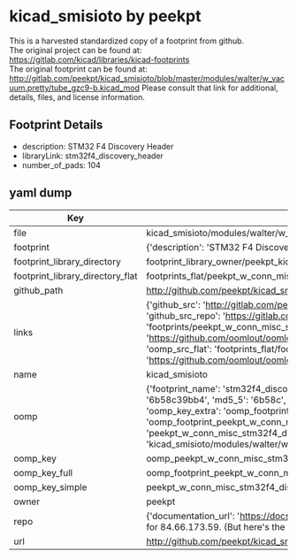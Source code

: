 # kicad_smisioto by peekpt  
This is a harvested standardized copy of a footprint from github.  
The original project can be found at:  
https://gitlab.com/kicad/libraries/kicad-footprints  
The original footprint can be found at:
http://gitlab.com/peekpt/kicad_smisioto/blob/master/modules/walter/w_vacuum.pretty/tube_gzc9-b.kicad_mod
Please consult that link for additional, details, files, and license information.  
## Footprint Details
* description: STM32 F4 Discovery Header  
* libraryLink: stm32f4_discovery_header  
* number_of_pads: 104  
## yaml dump  
| Key | Value |  
| --- | --- |  
| file | kicad_smisioto/modules/walter/w_conn_misc.pretty/stm32f4_discovery_header.kicad_mod |  
| footprint | {'description': 'STM32 F4 Discovery Header', 'libraryLink': 'stm32f4_discovery_header', 'number_of_pads': 104} |  
| footprint_library_directory | footprint_library_owner/peekpt_kicad_smisioto |  
| footprint_library_directory_flat | footprints_flat/peekpt_w_conn_misc_stm32f4_discovery_header/working |  
| github_path | http://github.com/peekpt/kicad_smisioto/blob/master/modules/walter/w_conn_misc.pretty/stm32f4_discovery_header.kicad_mod |  
| links | {'github_src': 'http://gitlab.com/peekpt/kicad_smisioto/blob/master/modules/walter/w_vacuum.pretty/tube_gzc9-b.kicad_mod', 'github_src_repo': 'https://gitlab.com/kicad/libraries/kicad-footprints', 'oomp_bot': 'footprints/peekpt_w_conn_misc_stm32f4_discovery_header/working', 'oomp_bot_github': 'https://github.com/oomlout/oomlout_oomp_footprint_bot/tree/main/footprints/peekpt_w_conn_misc_stm32f4_discovery_header/working', 'oomp_src_flat': 'footprints_flat/footprints_flat/peekpt_w_conn_misc_stm32f4_discovery_header/working', 'oomp_src_flat_github': 'https://github.com/oomlout/oomlout_oomp_footprint_src/tree/main/footprints_flat/peekpt_w_conn_misc_stm32f4_discovery_header/working'} |  
| name | kicad_smisioto |  
| oomp | {'footprint_name': 'stm32f4_discovery_header', 'library_name': 'w_conn_misc', 'md5': '6b58c39bb49866adaffaa582f01994e8', 'md5_10': '6b58c39bb4', 'md5_5': '6b58c', 'md5_6': '6b58c3', 'oomp_key': 'oomp_peekpt_w_conn_misc_stm32f4_discovery_header', 'oomp_key_extra': 'oomp_footprint_peekpt_w_conn_misc_stm32f4_discovery_header', 'oomp_key_full': 'oomp_footprint_peekpt_w_conn_misc_stm32f4_discovery_header_6b58c3', 'oomp_key_simple': 'peekpt_w_conn_misc_stm32f4_discovery_header', 'original_filename': 'kicad_smisioto/modules/walter/w_conn_misc.pretty/stm32f4_discovery_header.kicad_mod', 'owner_name': 'peekpt'} |  
| oomp_key | oomp_peekpt_w_conn_misc_stm32f4_discovery_header |  
| oomp_key_full | oomp_footprint_peekpt_w_conn_misc_stm32f4_discovery_header |  
| oomp_key_simple | peekpt_w_conn_misc_stm32f4_discovery_header |  
| owner | peekpt |  
| repo | {'documentation_url': 'https://docs.github.com/rest/overview/resources-in-the-rest-api#rate-limiting', 'message': "API rate limit exceeded for 84.66.173.59. (But here's the good news: Authenticated requests get a higher rate limit. Check out the documentation for more details.)"} |  
| url | http://github.com/peekpt/kicad_smisioto |  

